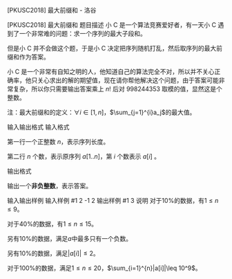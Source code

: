 



[PKUSC2018] 最大前缀和 - 洛谷














[PKUSC2018] 最大前缀和
题目描述
小 C 是一个算法竞赛爱好者，有一天小 C 遇到了一个非常难的问题：求一个序列的最大子段和。

但是小 C 并不会做这个题，于是小 C 决定把序列随机打乱，然后取序列的最大前缀和作为答案。

小 C 是一个非常有自知之明的人，他知道自己的算法完全不对，所以并不关心正确率，他只关心求出的解的期望值，现在请你帮他解决这个问题，由于答案可能非常复杂，所以你只需要输出答案乘上 $n!$ 后对 $998244353$ 取模的值，显然这是个整数。

注：最大前缀和的定义：$\forall i \in [1,n]$，$\sum_{j=1}^{i}a_j$的最大值。

输入输出格式
输入格式

第一行一个正整数 $n$，表示序列长度。

第二行 $n$ 个数，表示原序列 $a[1..n]$，第 $i$ 个数表示 $a[i]$ 。

输出格式

输出一个**非负整数**，表示答案。

输入输出样例
输入样例 #1
2
-1 2
输出样例 #1
3
说明
对于$10\%$的数据，有$1\leq n\leq 9$。

对于$40\%$的数据，有$1\leq n\leq 15$。

另有$10\%$的数据，满足$a$中最多只有一个负数。

另有$10\%$的数据，满足$|a[i]|\leq 2$。

对于$100\%$的数据，满足$1\leq n\leq 20$，$\sum_{i=1}^{n}|a[i]|\leq 10^9$。







